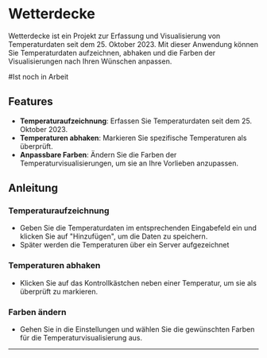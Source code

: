 # Wetterdecke

Wetterdecke ist ein Projekt zur Erfassung und Visualisierung von Temperaturdaten seit dem 25. Oktober 2023. Mit dieser Anwendung können Sie Temperaturdaten aufzeichnen, abhaken und die Farben der Visualisierungen nach Ihren Wünschen anpassen.

#Ist noch in Arbeit

## Features

- **Temperaturaufzeichnung**: Erfassen Sie Temperaturdaten seit dem 25. Oktober 2023.
- **Temperaturen abhaken**: Markieren Sie spezifische Temperaturen als überprüft.
- **Anpassbare Farben**: Ändern Sie die Farben der Temperaturvisualisierungen, um sie an Ihre Vorlieben anzupassen.

## Anleitung

### Temperaturaufzeichnung

- Geben Sie die Temperaturdaten im entsprechenden Eingabefeld ein und klicken Sie auf "Hinzufügen", um die Daten zu speichern.
- Später werden die Temperaturen über ein Server aufgezeichnet

### Temperaturen abhaken

- Klicken Sie auf das Kontrollkästchen neben einer Temperatur, um sie als überprüft zu markieren.

### Farben ändern

- Gehen Sie in die Einstellungen und wählen Sie die gewünschten Farben für die Temperaturvisualisierung aus.

---
